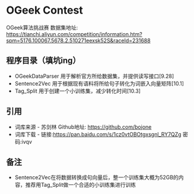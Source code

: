 # OGeek Contest
OGeek算法挑战赛
数据集地址: https://tianchi.aliyun.com/competition/information.htm?spm=5176.100067.5678.2.510271eexsk52S&raceId=231688

## 程序目录（填坑ing）
* OGeekDataParser 用于解析官方所给数据集，并提供读写接口[9.28]
* Sentence2Vec    用于根据现有语料将所给句子转化为词嵌入向量矩阵[10.1]
* Tag_Split       用于创建一个小训练集，减少转化时间[10.3]

## 引用
* 词库来源 - 苏剑林 Github地址: https://github.com/bojone
* 词库下载 - 链接:https://pan.baidu.com/s/1cz0vtOBOtgxsgnl_RY7QZg  密码:ivqv

## 备注
* Sentence2Vec在将数据转换成句向量后，整一个训练集大概为52GB的内容，推荐用Tag_Split做一个合适的小训练集进行训练






